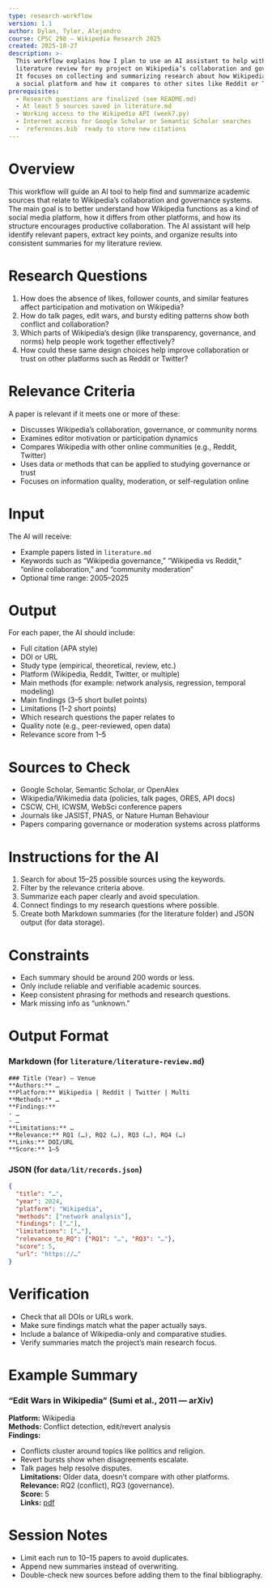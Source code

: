 ```yaml
---
type: research-workflow
version: 1.1
author: Dylan, Tyler, Alejandro
course: CPSC 298 — Wikipedia Research 2025
created: 2025-10-27
description: >-
  This workflow explains how I plan to use an AI assistant to help with the
  literature review for my project on Wikipedia’s collaboration and governance.
  It focuses on collecting and summarizing research about how Wikipedia works as
  a social platform and how it compares to other sites like Reddit or Twitter.
prerequisites:
  - Research questions are finalized (see README.md)
  - At least 5 sources saved in literature.md
  - Working access to the Wikipedia API (week7.py)
  - Internet access for Google Scholar or Semantic Scholar searches
  - `references.bib` ready to store new citations
---
```


# Overview
This workflow will guide an AI tool to help find and summarize academic sources
that relate to Wikipedia’s collaboration and governance systems. The main goal
is to better understand how Wikipedia functions as a kind of social media
platform, how it differs from other platforms, and how its structure encourages
productive collaboration. The AI assistant will help identify relevant papers,
extract key points, and organize results into consistent summaries for my
literature review.

# Research Questions
1. How does the absence of likes, follower counts, and similar features affect participation and motivation on Wikipedia?
2. How do talk pages, edit wars, and bursty editing patterns show both conflict and collaboration?
3. Which parts of Wikipedia’s design (like transparency, governance, and norms) help people work together effectively?
4. How could these same design choices help improve collaboration or trust on other platforms such as Reddit or Twitter?

# Relevance Criteria
A paper is relevant if it meets one or more of these:
- Discusses Wikipedia’s collaboration, governance, or community norms
- Examines editor motivation or participation dynamics
- Compares Wikipedia with other online communities (e.g., Reddit, Twitter)
- Uses data or methods that can be applied to studying governance or trust
- Focuses on information quality, moderation, or self-regulation online

# Input
The AI will receive:
- Example papers listed in `literature.md`
- Keywords such as “Wikipedia governance,” “Wikipedia vs Reddit,” “online collaboration,” and “community moderation”
- Optional time range: 2005–2025

# Output
For each paper, the AI should include:
- Full citation (APA style)
- DOI or URL
- Study type (empirical, theoretical, review, etc.)
- Platform (Wikipedia, Reddit, Twitter, or multiple)
- Main methods (for example: network analysis, regression, temporal modeling)
- Main findings (3–5 short bullet points)
- Limitations (1–2 short points)
- Which research questions the paper relates to
- Quality note (e.g., peer-reviewed, open data)
- Relevance score from 1–5

# Sources to Check
- Google Scholar, Semantic Scholar, or OpenAlex
- Wikipedia/Wikimedia data (policies, talk pages, ORES, API docs)
- CSCW, CHI, ICWSM, WebSci conference papers
- Journals like JASIST, PNAS, or Nature Human Behaviour
- Papers comparing governance or moderation systems across platforms

# Instructions for the AI
1. Search for about 15–25 possible sources using the keywords.
2. Filter by the relevance criteria above.
3. Summarize each paper clearly and avoid speculation.
4. Connect findings to my research questions where possible.
5. Create both Markdown summaries (for the literature folder) and JSON output (for data storage).

# Constraints
- Each summary should be around 200 words or less.
- Only include reliable and verifiable academic sources.
- Keep consistent phrasing for methods and research questions.
- Mark missing info as “unknown.”

# Output Format
### Markdown (for `literature/literature-review.md`)
```
### Title (Year) — Venue
**Authors:** …  
**Platform:** Wikipedia | Reddit | Twitter | Multi  
**Methods:** …  
**Findings:**
- …
- …
**Limitations:** …  
**Relevance:** RQ1 (…), RQ2 (…), RQ3 (…), RQ4 (…)  
**Links:** DOI/URL  
**Score:** 1–5
```

### JSON (for `data/lit/records.json`)
```json
{
  "title": "…",
  "year": 2024,
  "platform": "Wikipedia",
  "methods": ["network analysis"],
  "findings": ["…"],
  "limitations": ["…"],
  "relevance_to_RQ": {"RQ1": "…", "RQ3": "…"},
  "score": 5,
  "url": "https://…"
}
```

# Verification
- Check that all DOIs or URLs work.
- Make sure findings match what the paper actually says.
- Include a balance of Wikipedia-only and comparative studies.
- Verify summaries match the project’s main research focus.

# Example Summary
### “Edit Wars in Wikipedia” (Sumi et al., 2011 — arXiv)
**Platform:** Wikipedia  
**Methods:** Conflict detection, edit/revert analysis  
**Findings:**
- Conflicts cluster around topics like politics and religion.
- Revert bursts show when disagreements escalate.
- Talk pages help resolve disputes.  
**Limitations:** Older data, doesn’t compare with other platforms.  
**Relevance:** RQ2 (conflict), RQ3 (governance).  
**Score:** 5  
**Links:** [pdf](https://arxiv.org/pdf/1107.3689)

# Session Notes
- Limit each run to 10–15 papers to avoid duplicates.
- Append new summaries instead of overwriting.
- Double-check new sources before adding them to the final bibliography.

